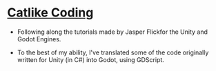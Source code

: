 # [Catlike Coding](https://catlikecoding.com/)

- Following along the tutorials made by Jasper Flickfor the Unity and Godot Engines.

- To the best of my ability, I've translated some of the code originally written for Unity (in C#) into Godot, using GDScript.
